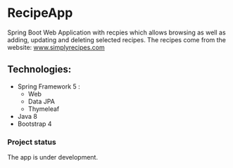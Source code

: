 # RecipeApp
Spring Boot Web Application with recpies which allows browsing as well as adding, updating and deleting selected recipes.
The recipes come from the website: www.simplyrecipes.com


## Technologies:
* Spring Framework 5 : 
  * Web
  * Data JPA
  * Thymeleaf
* Java 8
* Bootstrap 4

### Project status
The app is under development.
